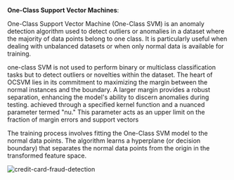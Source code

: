 **One-Class Support Vector Machines**:

One-Class Support Vector Machine (One-Class SVM) is an anomaly detection algorithm used to detect outliers or anomalies in a dataset where the majority of data points belong to one class. It is particularly useful when dealing with unbalanced datasets or when only normal data is available for training.

one-class SVM is not used to perform binary or multiclass classification tasks but to detect outliers or novelties within the dataset. 
The heart of OCSVM lies in its commitment to maximizing the margin between the normal instances and the boundary. 
A larger margin provides a robust separation, enhancing the model's ability to discern anomalies during testing. 
achieved through a specified kernel function and a nuanced parameter termed "nu." This parameter acts as an upper limit on the fraction of margin errors and support vectors

The training process involves fitting the One-Class SVM model to the normal data points. The algorithm learns a hyperplane (or decision boundary) that separates the normal data points from the origin in the transformed feature space.


![credit-card-fraud-detection](https://github.com/user-attachments/assets/0cacc82c-3583-49fd-8946-875f3d0e0f99)
